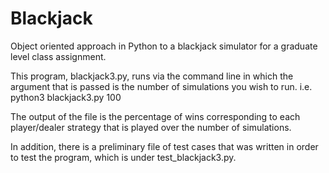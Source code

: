 # Blackjack
Object oriented approach in Python to a blackjack simulator for a graduate level class assignment.

This program, blackjack3.py, runs via the command line in which the argument that is passed is the number of simulations you wish to run. i.e.
python3 blackjack3.py 100

The output of the file is the percentage of wins corresponding to each player/dealer strategy that is played over the number of simulations.

In addition, there is a preliminary file of test cases that was written in order to test the program, which is under test_blackjack3.py.

